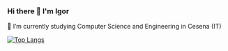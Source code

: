 ### Hi there 👋 I'm Igor

🌱 I’m currently studying Computer Science and Engineering in Cesena (IT)  
<!--
### Connect with me:
[<img src="https://simpleicons.org/icons/gmail.svg" width="22px" align="left" />](mailto:mail@mail.me)
[<img src="https://simpleicons.org/icons/linkedin.svg" width="22px" align="left" />](https://www.linkedin.com/in/name)
[<img src="https://simpleicons.org/icons/xing.svg" width="22px" align="left" />](https://www.xing.com/profile/name)
[<img src="https://simpleicons.org/icons/youtube.svg" width="22px" align="left" />](https://youtube)

<br />
<hr />
[![igor's github stats](https://github-readme-stats.vercel.app/api?username=igor-lirussi&count_private=true&show_icons=true&hide=issues,contribs)](https://github.com/anuraghazra/github-readme-stats)

-->

[![Top Langs](https://github-readme-stats.vercel.app/api/top-langs/?username=igor-lirussi&layout=compact)](https://github.com/anuraghazra/github-readme-stats)


<!--
Here are some ideas to get you started:

- 🔭 I’m currently working on ...
- 🌱 I’m currently learning ...
- 👯 I’m looking to collaborate on ...
- 🤔 I’m looking for help with ...
- 💬 Ask me about ...
- 📫 How to reach me: ...
- 😄 Pronouns: ...
- ⚡ Fun fact: ...
-->
